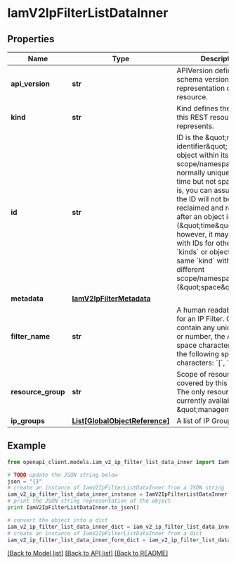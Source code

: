 # IamV2IpFilterListDataInner


## Properties
Name | Type | Description | Notes
------------ | ------------- | ------------- | -------------
**api_version** | **str** | APIVersion defines the schema version of this representation of a resource. | [optional] [readonly] 
**kind** | **str** | Kind defines the object this REST resource represents. | [optional] [readonly] 
**id** | **str** | ID is the \&quot;natural identifier\&quot; for an object within its scope/namespace; it is normally unique across time but not space. That is, you can assume that the ID will not be reclaimed and reused after an object is deleted (\&quot;time\&quot;); however, it may collide with IDs for other object &#x60;kinds&#x60; or objects of the same &#x60;kind&#x60; within a different scope/namespace (\&quot;space\&quot;). | [readonly] 
**metadata** | [**IamV2IpFilterMetadata**](IamV2IpFilterMetadata.md) |  | 
**filter_name** | **str** | A human readable name for an IP Filter. Can contain any unicode letter or number, the ASCII space character, or any of the following special characters: &#x60;[&#x60;, &#x60;]&#x60;, &#x60;|&#x60;, &#x60;&amp;&#x60;, &#x60;+&#x60;, &#x60;-&#x60;, &#x60;_&#x60;, &#x60;/&#x60;, &#x60;.&#x60;, &#x60;,&#x60;.  | 
**resource_group** | **str** | Scope of resources covered by this IP filter. The only resource_group currently available is \&quot;management\&quot;. | 
**ip_groups** | [**List[GlobalObjectReference]**](GlobalObjectReference.md) | A list of IP Groups. | 

## Example

```python
from openapi_client.models.iam_v2_ip_filter_list_data_inner import IamV2IpFilterListDataInner

# TODO update the JSON string below
json = "{}"
# create an instance of IamV2IpFilterListDataInner from a JSON string
iam_v2_ip_filter_list_data_inner_instance = IamV2IpFilterListDataInner.from_json(json)
# print the JSON string representation of the object
print IamV2IpFilterListDataInner.to_json()

# convert the object into a dict
iam_v2_ip_filter_list_data_inner_dict = iam_v2_ip_filter_list_data_inner_instance.to_dict()
# create an instance of IamV2IpFilterListDataInner from a dict
iam_v2_ip_filter_list_data_inner_form_dict = iam_v2_ip_filter_list_data_inner.from_dict(iam_v2_ip_filter_list_data_inner_dict)
```
[[Back to Model list]](../ccloud/README.md#documentation-for-models) [[Back to API list]](../ccloud/README.md#documentation-for-api-endpoints) [[Back to README]](../ccloud/README.md)


